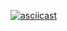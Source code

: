 [![asciicast](https://asciinema.org/a/6cnxadb6hgmlo21qazqq3p5lj.png)](https://asciinema.org/a/6cnxadb6hgmlo21qazqq3p5lj)

